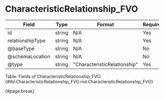 <!--
    ATTENTION: This file was generated via gradle!
               Do NOT manually edit this file! Any such changes will be overwritten!
-->

# CharacteristicRelationship_FVO

| Field | Type | Format | Required |
| ------- | ------- | ------- | --- |
| id | string | N/A | Yes |
| relationshipType | string | N/A | Yes |
| @baseType | string | N/A | No |
| @schemaLocation | string | N/A | No |
| @type | string | "CharacteristicRelationship" | Yes |

Table: Fields of CharacteristicRelationship_FVO. {#tbl:CharacteristicRelationship_FVO.md:CharacteristicRelationship_FVO}

{#page:break}
